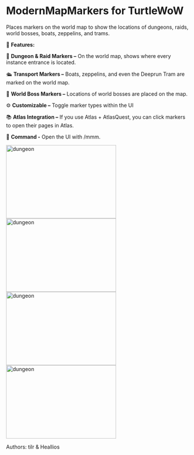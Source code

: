 # ModernMapMarkers for TurtleWoW
Places markers on the world map to show the locations of dungeons, raids, world bosses, boats, zeppelins, and trams.

🌟 **Features:**

🏰 **Dungeon & Raid Markers –** On the world map, shows where every instance entrance is located.

🛳️ **Transport Markers –** Boats, zeppelins, and even the Deeprun Tram are marked on the world map.

🐉 **World Boss Markers –** Locations of world bosses are placed on the map.

⚙️ **Customizable –** Toggle marker types within the UI

📚 **Atlas Integration –** If you use Atlas + AtlasQuest, you can click markers to open their pages in Atlas.

💬 **Command -** Open the UI with /mmm.


<img src="https://github.com/user-attachments/assets/a0fa2e63-e0b5-485c-9e68-9057e68a4118" alt="dungeon" width="300" height="200"> <img src="https://github.com/user-attachments/assets/3d408b8b-d4f7-449c-a33f-cad9a3d41f4b" alt="dungeon" width="300" height="200"> <img src="https://github.com/user-attachments/assets/2e71077b-fc04-4d00-86fa-fbe1f107ab2f" alt="dungeon" width="300" height="200"> <img src="https://github.com/user-attachments/assets/75258999-cf95-4a59-ba26-5a928d0600b1" alt="dungeon" width="300" height="200">


Authors: tilr & Heallios
